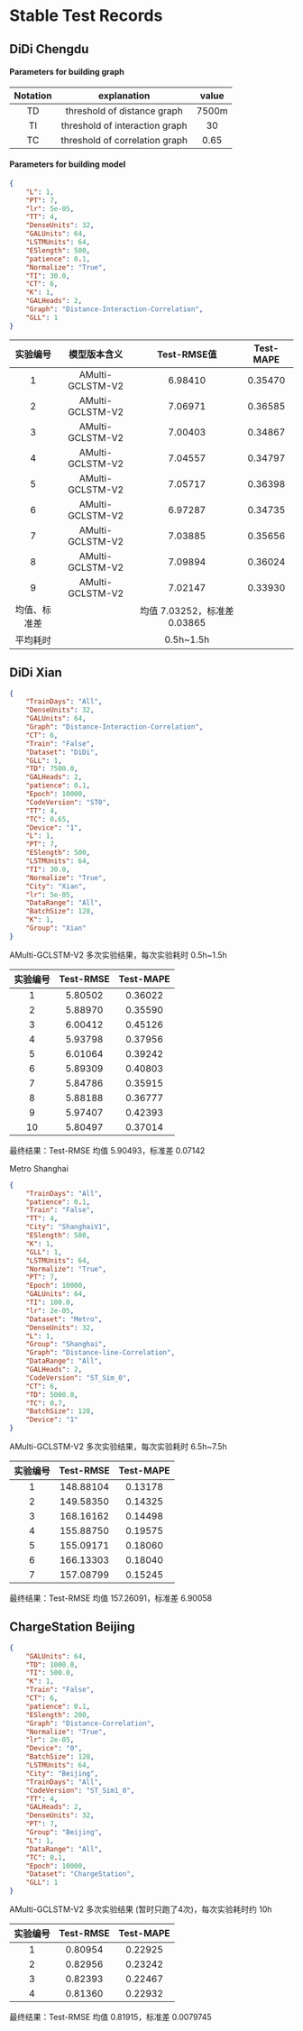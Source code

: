 # Stable Test Records

## DiDi Chengdu

#### Parameters for building graph

| Notation |          explanation           | value |
| :------: | :----------------------------: | :---: |
|    TD    |  threshold of distance graph   | 7500m |
|    TI    | threshold of interaction graph |  30   |
|    TC    | threshold of correlation graph | 0.65  |

#### Parameters for building model

```json
{
    "L": 1,
    "PT": 7,
    "lr": 5e-05,
    "TT": 4,
    "DenseUnits": 32,
    "GALUnits": 64,
    "LSTMUnits": 64,
    "ESlength": 500,
    "patience": 0.1,
    "Normalize": "True",
    "TI": 30.0,
    "CT": 6,
    "K": 1,
    "GALHeads": 2,
    "Graph": "Distance-Interaction-Correlation",
    "GLL": 1
}
```

|   实验编号   |   模型版本含义   |         Test-RMSE值          | Test-MAPE |
| :----------: | :--------------: | :--------------------------: | :-------: |
|      1       | AMulti-GCLSTM-V2 |           6.98410            |  0.35470  |
|      2       | AMulti-GCLSTM-V2 |           7.06971            |  0.36585  |
|      3       | AMulti-GCLSTM-V2 |           7.00403            |  0.34867  |
|      4       | AMulti-GCLSTM-V2 |           7.04557            |  0.34797  |
|      5       | AMulti-GCLSTM-V2 |           7.05717            |  0.36398  |
|      6       | AMulti-GCLSTM-V2 |           6.97287            |  0.34735  |
|      7       | AMulti-GCLSTM-V2 |           7.03885            |  0.35656  |
|      8       | AMulti-GCLSTM-V2 |           7.09894            |  0.36024  |
|      9       | AMulti-GCLSTM-V2 |           7.02147            |  0.33930  |
| 均值、标准差 |                  | 均值 7.03252，标准差 0.03865 |           |
|   平均耗时   |                  |          0.5h~1.5h           |           |

## DiDi Xian

```json
{
    "TrainDays": "All",
    "DenseUnits": 32,
    "GALUnits": 64,
    "Graph": "Distance-Interaction-Correlation",
    "CT": 6,
    "Train": "False",
    "Dataset": "DiDi",
    "GLL": 1,
    "TD": 7500.0,
    "GALHeads": 2,
    "patience": 0.1,
    "Epoch": 10000,
    "CodeVersion": "ST0",
    "TT": 4,
    "TC": 0.65,
    "Device": "1",
    "L": 1,
    "PT": 7,
    "ESlength": 500,
    "LSTMUnits": 64,
    "TI": 30.0,
    "Normalize": "True",
    "City": "Xian",
    "lr": 5e-05,
    "DataRange": "All",
    "BatchSize": 128,
    "K": 1,
    "Group": "Xian"
}
```

AMulti-GCLSTM-V2 多次实验结果，每次实验耗时 0.5h~1.5h

| 实验编号 | Test-RMSE | Test-MAPE |
| :------: | :-------: | :-------: |
|    1     |  5.80502  |  0.36022  |
|    2     |  5.88970  |  0.35590  |
|    3     |  6.00412  |  0.45126  |
|    4     |  5.93798  |  0.37956  |
|    5     |  6.01064  |  0.39242  |
|    6     |  5.89309  |  0.40803  |
|    7     |  5.84786  |  0.35915  |
|    8     |  5.88188  |  0.36777  |
|    9     |  5.97407  |  0.42393  |
|    10    |  5.80497  |  0.37014  |

最终结果：Test-RMSE 均值 5.90493，标准差 0.07142

Metro Shanghai

```json
{
    "TrainDays": "All",
    "patience": 0.1,
    "Train": "False",
    "TT": 4,
    "City": "ShanghaiV1",
    "ESlength": 500,
    "K": 1,
    "GLL": 1,
    "LSTMUnits": 64,
    "Normalize": "True",
    "PT": 7,
    "Epoch": 10000,
    "GALUnits": 64,
    "TI": 100.0,
    "lr": 2e-05,
    "Dataset": "Metro",
    "DenseUnits": 32,
    "L": 1,
    "Group": "Shanghai",
    "Graph": "Distance-line-Correlation",
    "DataRange": "All",
    "GALHeads": 2,
    "CodeVersion": "ST_Sim_0",
    "CT": 6,
    "TD": 5000.0,
    "TC": 0.7,
    "BatchSize": 128,
    "Device": "1"
}
```

AMulti-GCLSTM-V2 多次实验结果，每次实验耗时 6.5h~7.5h

| 实验编号 | Test-RMSE | Test-MAPE |
| :------: | :-------: | :-------: |
|    1     | 148.88104 |  0.13178  |
|    2     | 149.58350 |  0.14325  |
|    3     | 168.16162 |  0.14498  |
|    4     | 155.88750 |  0.19575  |
|    5     | 155.09171 |  0.18060  |
|    6     | 166.13303 |  0.18040  |
|    7     | 157.08799 |  0.15245  |

最终结果：Test-RMSE 均值 157.26091，标准差 6.90058

## ChargeStation Beijing

```json
{
    "GALUnits": 64,
    "TD": 1000.0,
    "TI": 500.0,
    "K": 1,
    "Train": "False",
    "CT": 6,
    "patience": 0.1,
    "ESlength": 200,
    "Graph": "Distance-Correlation",
    "Normalize": "True",
    "lr": 2e-05,
    "Device": "0",
    "BatchSize": 128,
    "LSTMUnits": 64,
    "City": "Beijing",
    "TrainDays": "All",
    "CodeVersion": "ST_Sim1_0",
    "TT": 4,
    "GALHeads": 2,
    "DenseUnits": 32,
    "PT": 7,
    "Group": "Beijing",
    "L": 1,
    "DataRange": "All",
    "TC": 0.1,
    "Epoch": 10000,
    "Dataset": "ChargeStation",
    "GLL": 1
}
```

AMulti-GCLSTM-V2 多次实验结果 (暂时只跑了4次)，每次实验耗时约 10h

| 实验编号 | Test-RMSE | Test-MAPE |
| :------: | :-------: | :-------: |
|    1     |  0.80954  |  0.22925  |
|    2     |  0.82956  |  0.23242  |
|    3     |  0.82393  |  0.22467  |
|    4     |  0.81360  |  0.22932  |

最终结果：Test-RMSE 均值 0.81915，标准差 0.0079745

